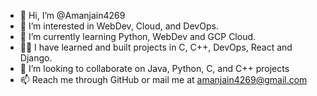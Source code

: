 - 👋 Hi, I’m @Amanjain4269
- 👀 I’m interested in WebDev, Cloud, and DevOps.
- 🌱 I’m currently learning Python, WebDev and GCP Cloud.
- 🧑‍🎓 I have learned and built projects in C, C++, DevOps, React and Django.
- 💞️ I’m looking to collaborate on Java, Python, C, and C++ projects
- 📫 Reach me through GitHub or mail me at amanjain4269@gmail.com

<!---
Amanjain4269/Amanjain4269 is a ✨ special ✨ repository because its `README.md` (this file) appears on your GitHub profile.
You can click the Preview link to take a look at your changes.
--->
